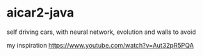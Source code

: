 # aicar2-java

self driving cars, with neural network, evolution and walls to avoid

my inspiration https://www.youtube.com/watch?v=Aut32pR5PQA

